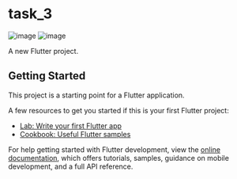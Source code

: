 # task_3
![image](https://github.com/FelopaterAshraf/task3/assets/123656739/e4214f89-b730-4bf8-8797-1d4b67b5fe86)
![image](https://github.com/FelopaterAshraf/task3/assets/123656739/7f0f7ad9-9a0e-4a4c-97f9-557154a86b50)


A new Flutter project.

## Getting Started

This project is a starting point for a Flutter application.

A few resources to get you started if this is your first Flutter project:

- [Lab: Write your first Flutter app](https://docs.flutter.dev/get-started/codelab)
- [Cookbook: Useful Flutter samples](https://docs.flutter.dev/cookbook)

For help getting started with Flutter development, view the
[online documentation](https://docs.flutter.dev/), which offers tutorials,
samples, guidance on mobile development, and a full API reference.
